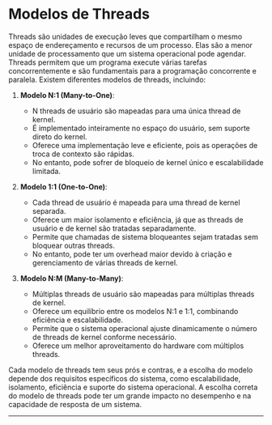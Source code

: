 # Modelos de Threads

Threads são unidades de execução leves que compartilham o mesmo espaço de endereçamento e recursos de um processo. Elas são a menor unidade de processamento que um sistema operacional pode agendar. Threads permitem que um programa execute várias tarefas concorrentemente e são fundamentais para a programação concorrente e paralela. Existem diferentes modelos de threads, incluindo:

1. **Modelo N:1 (Many-to-One)**:
   - N threads de usuário são mapeadas para uma única thread de kernel.
   - É implementado inteiramente no espaço do usuário, sem suporte direto do kernel.
   - Oferece uma implementação leve e eficiente, pois as operações de troca de contexto são rápidas.
   - No entanto, pode sofrer de bloqueio de kernel único e escalabilidade limitada.

2. **Modelo 1:1 (One-to-One)**:
   - Cada thread de usuário é mapeada para uma thread de kernel separada.
   - Oferece um maior isolamento e eficiência, já que as threads de usuário e de kernel são tratadas separadamente.
   - Permite que chamadas de sistema bloqueantes sejam tratadas sem bloquear outras threads.
   - No entanto, pode ter um overhead maior devido à criação e gerenciamento de várias threads de kernel.

3. **Modelo N:M (Many-to-Many)**:
   - Múltiplas threads de usuário são mapeadas para múltiplas threads de kernel.
   - Oferece um equilíbrio entre os modelos N:1 e 1:1, combinando eficiência e escalabilidade.
   - Permite que o sistema operacional ajuste dinamicamente o número de threads de kernel conforme necessário.
   - Oferece um melhor aproveitamento do hardware com múltiplos threads.

Cada modelo de threads tem seus prós e contras, e a escolha do modelo depende dos requisitos específicos do sistema, como escalabilidade, isolamento, eficiência e suporte do sistema operacional. A escolha correta do modelo de threads pode ter um grande impacto no desempenho e na capacidade de resposta de um sistema.

---
